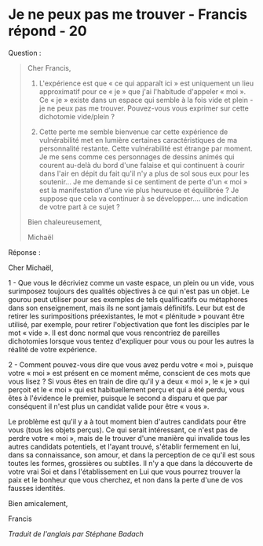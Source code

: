# Je ne peux pas me trouver - Francis répond - 20

Question :

>Cher Francis,
>
>1. L'expérience est que « ce qui apparaît ici » est uniquement un lieu approximatif pour ce « je » que j'ai l'habitude d'appeler « moi ». Ce « je » existe dans un espace qui semble à la fois vide et plein - je ne peux pas me trouver. Pouvez-vous vous exprimer sur cette dichotomie vide/plein ?
>
>2. Cette perte me semble bienvenue car cette expérience de vulnérabilité met en lumière certaines caractéristiques de ma personnalité restante. Cette vulnérabilité est étrange par moment. Je me sens comme ces personnages de dessins animés qui courent au-delà du bord d'une falaise et qui continuent à courir dans l'air en dépit du fait qu'il n'y a plus de sol sous eux pour les soutenir... Je me demande si ce sentiment de perte d'un « moi » est la manifestation d’une vie plus heureuse et équilibrée ? Je suppose que cela va continuer à se développer.... une indication de votre part à ce sujet ?
>
>Bien chaleureusement,
>
>Michaël

Réponse :

Cher Michaël,

1 - Que vous le décriviez comme un vaste espace, un plein ou un vide, vous surimposez toujours des qualités objectives à ce qui n'est pas un objet. Le gourou peut utiliser pour ses exemples de tels qualificatifs ou métaphores dans son enseignement, mais ils ne sont jamais définitifs. Leur but est de retirer les surimpositions préexistantes, le mot « plénitude » pouvant être utilisé, par exemple, pour retirer l'objectivation que font les disciples par le mot « vide ». Il est donc normal que vous rencontriez de pareilles dichotomies lorsque vous tentez d'expliquer pour vous ou pour les autres la réalité de votre expérience.

2 - Comment pouvez-vous dire que vous avez perdu votre « moi », puisque votre « moi » est présent en ce moment même, conscient de ces mots que vous lisez ? Si vous êtes en train de dire qu'il y a deux « moi », le « je » qui perçoit et le « moi » qui est habituellement perçu et qui a été perdu, vous êtes à l'évidence le premier, puisque le second a disparu et que par conséquent il n'est plus un candidat valide pour être « vous ».

Le problème est qu'il y a à tout moment bien d'autres candidats pour être vous (tous les objets perçus). Ce qui serait intéressant, ce n'est pas de perdre votre « moi », mais de le trouver d'une manière qui invalide tous les autres candidats potentiels, et l'ayant trouvé, s'établir fermement en lui, dans sa connaissance, son amour, et dans la perception de ce qu'il est sous toutes les formes, grossières ou subtiles. Il n'y a que dans la découverte de votre vrai Soi et dans l'établissement en Lui que vous pourrez trouver la paix et le bonheur que vous cherchez, et non dans la perte d'une de vos fausses identités.

Bien amicalement,

Francis

_Traduit de l'anglais par Stéphane Badach_

